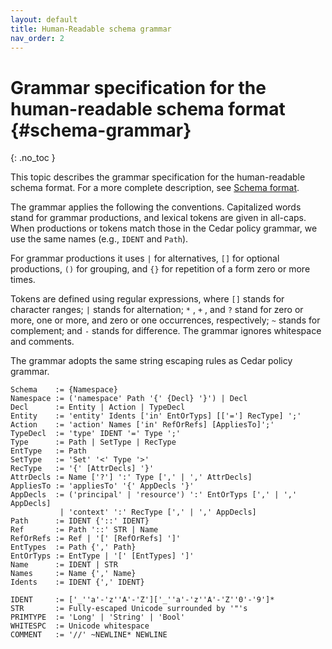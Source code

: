 ```yaml
---
layout: default
title: Human-Readable schema grammar
nav_order: 2
---
```

<!-- markdownlint-disable-file MD040 -->

# Grammar specification for the human-readable schema format {#schema-grammar}
{: .no_toc }

This topic describes the grammar specification for the human-readable schema format. For a more complete description, see [Schema format](../schema/human-readable-schema-format).

The grammar applies the following the conventions. Capitalized words stand for grammar productions, and lexical tokens are given in all-caps. When productions or tokens match those in the Cedar policy grammar, we use the same names (e.g., `IDENT` and `Path`).

For grammar productions it uses `|` for alternatives, `[]` for optional productions, `()` for grouping, and `{}` for repetition of a form zero or more times.

Tokens are defined using regular expressions, where `[]` stands for character ranges; `|` stands for alternation; `*` , `+` , and `?` stand for zero or more, one or more, and zero or one occurrences, respectively; `~` stands for complement; and `-` stands for difference. The grammar ignores whitespace and comments.

The grammar adopts the same string escaping rules as Cedar policy grammar.

```
Schema    := {Namespace}
Namespace := ('namespace' Path '{' {Decl} '}') | Decl
Decl      := Entity | Action | TypeDecl
Entity    := 'entity' Idents ['in' EntOrTyps] [['='] RecType] ';'
Action    := 'action' Names ['in' RefOrRefs] [AppliesTo]';'
TypeDecl  := 'type' IDENT '=' Type ';'
Type      := Path | SetType | RecType
EntType   := Path
SetType   := 'Set' '<' Type '>'
RecType   := '{' [AttrDecls] '}'
AttrDecls := Name ['?'] ':' Type [',' | ',' AttrDecls]
AppliesTo := 'appliesTo' '{' AppDecls '}'
AppDecls  := ('principal' | 'resource') ':' EntOrTyps [',' | ',' AppDecls]
           | 'context' ':' RecType [',' | ',' AppDecls]
Path      := IDENT {'::' IDENT}
Ref       := Path '::' STR | Name
RefOrRefs := Ref | '[' [RefOrRefs] ']'
EntTypes  := Path {',' Path}
EntOrTyps := EntType | '[' [EntTypes] ']'
Name      := IDENT | STR
Names     := Name {',' Name}
Idents    := IDENT {',' IDENT}

IDENT     := ['_''a'-'z''A'-'Z']['_''a'-'z''A'-'Z''0'-'9']*
STR       := Fully-escaped Unicode surrounded by '"'s
PRIMTYPE  := 'Long' | 'String' | 'Bool'
WHITESPC  := Unicode whitespace
COMMENT   := '//' ~NEWLINE* NEWLINE
```
